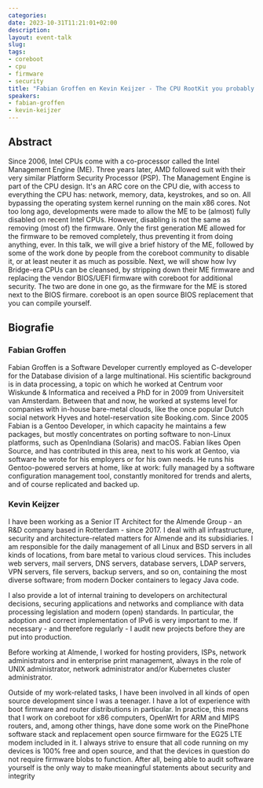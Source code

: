 ```yaml
---
categories:
date: 2023-10-31T11:21:01+02:00
description:
layout: event-talk
slug:
tags:
- coreboot
- cpu
- firmware
- security
title: "Fabian Groffen en Kevin Keijzer - The CPU RootKit you probably don’t know about"
speakers:
- fabian-groffen
- kevin-keijzer
---
```


## Abstract

Since 2006, Intel CPUs come with a co-processor called the Intel Management Engine (ME). Three years later, AMD followed suit with their very similar Platform Security Processor (PSP). The Management Engine is part of the CPU design. It's an ARC core on the CPU die, with access to everything the CPU has: network, memory, data, keystrokes, and so on. All bypassing the operating system kernel running on the main x86 cores.
Not too long ago, developments were made to allow the ME to be (almost) fully disabled on recent Intel CPUs. However, disabling is not the same as removing (most of) the firmware. Only the first generation ME allowed for the firmware to be removed completely, thus preventing it from doing anything, ever.
In this talk, we will give a brief history of the ME, followed by some of the work done by people from the coreboot community to disable it, or at least neuter it as much as possible. Next, we will show how Ivy Bridge-era CPUs can be cleansed, by stripping down their ME firmware and replacing the vendor BIOS/UEFI firmware with coreboot for additional security. The two are done in one go, as the firmware for the ME is stored next to the BIOS firmare. coreboot is an open source BIOS replacement that you can compile yourself.

## Biografie

### Fabian Groffen

Fabian Groffen is a Software Developer currently employed as C-developer for the Database division of a large multinational. His scientific background is in data processing, a topic on which he worked at Centrum voor Wiskunde & Informatica and received a PhD for in 2009 from Universiteit van Amsterdam. Between that and now, he worked at systems level for companies with in-house bare-metal clouds, like the once popular Dutch social network Hyves and hotel-reservation site Booking.com. Since 2005 Fabian is a Gentoo Developer, in which capacity he maintains a few packages, but mostly concentrates on porting software to non-Linux platforms, such as OpenIndiana (Solaris) and macOS. Fabian likes Open Source, and has contributed in this area, next to his work at Gentoo, via software he wrote for his employers or for his own needs. He runs his Gentoo-powered servers at home, like at work: fully managed by a software configuration management tool, constantly monitored for trends and alerts, and of course replicated and backed up.

### Kevin Keijzer

I have been working as a Senior IT Architect for the Almende Group - an R&D company based in Rotterdam - since 2017. I deal with all infrastructure, security and architecture-related matters for Almende and its subsidiaries. I am responsible for the daily management of all Linux and BSD servers in all kinds of locations, from bare metal to various cloud services. This includes web servers, mail servers, DNS servers, database servers, LDAP servers, VPN servers, file servers, backup servers, and so on, containing the most diverse software; from modern Docker containers to legacy Java code.

I also provide a lot of internal training to developers on architectural decisions, securing applications and networks and compliance with data processing legislation and modern (open) standards. In particular, the adoption and correct implementation of IPv6 is very important to me. If necessary - and therefore regularly - I audit new projects before they are put into production.

Before working at Almende, I worked for hosting providers, ISPs, network administrators and in enterprise print management, always in the role of UNIX administrator, network administrator and/or Kubernetes cluster administrator.

Outside of my work-related tasks, I have been involved in all kinds of open source development since I was a teenager. I have a lot of experience with boot firmware and router distributions in particular. In practice, this means that I work on coreboot for x86 computers, OpenWrt for ARM and MIPS routers, and, among other things, have done some work on the PinePhone software stack and replacement open source firmware for the EG25 LTE modem included in it. I always strive to ensure that all code running on my devices is 100% free and open source, and that the devices in question do not require firmware blobs to function. After all, being able to audit software yourself is the only way to make meaningful statements about security and integrity
